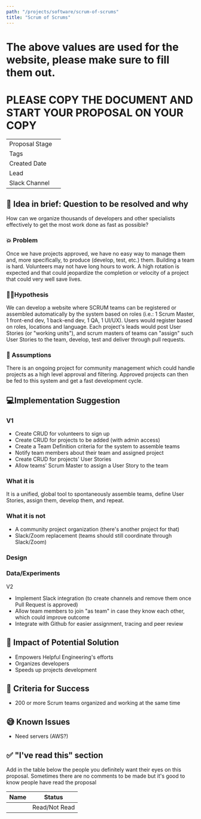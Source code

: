 ```yaml
---
path: "/projects/software/scrum-of-scrums"
title: "Scrum of Scrums"
---
```


# The above values are used for the website, please make sure to fill them out.

# PLEASE COPY THE DOCUMENT AND START YOUR PROPOSAL ON YOUR COPY 
| | |
|-|-|
| Proposal Stage |      |
| Tags           |      |
| Created Date   |      |
| Lead           |      |
| Slack Channel  |      |

## 📃 Idea in brief: Question to be resolved and why
How can we organize thousands of developers and other specialists effectively to get the most work done as fast as possible?

### 💥 Problem
Once we have projects approved, we have no easy way to manage them and, more specifically, to produce (develop, test, etc.) them.
Building a team is hard. Volunteers may not have long hours to work. A high rotation is expected and that could jeopardize the completion or velocity of a project that could very well save lives.

### 👨‍🔬Hypothesis
We can develop a website where SCRUM teams can be registered or assembled automatically by the system based on roles (i.e.: 1 Scrum Master, 1 front-end dev, 1 back-end dev, 1 QA, 1 UI/UX). Users would register based on roles, locations and language.
Each project's leads would post User Stories (or "working units"), and scrum masters of teams can "assign" such User Stories to the team, develop, test and deliver through pull requests.

### 🤔 Assumptions
There is an ongoing project for community management which could handle projects as a high level approval and filtering. Approved projects can then be fed to this system and get a fast development cycle.

## 💻Implementation Suggestion

### V1
- Create CRUD for volunteers to sign up
- Create CRUD for projects to be added (with admin access)
- Create a Team Definition criteria for the system to assemble teams
- Notify team members about their team and assigned project
- Create CRUD for projects' User Stories
- Allow teams' Scrum Master to assign a User Story to the team


### What it is
It is a unified, global tool to spontaneously assemble teams, define User Stories, assign them, develop them, and repeat.

### What it is not
- A community project organization (there's another project for that)
- Slack/Zoom replacement (teams should still coordinate through Slack/Zoom)

### Design

### Data/Experiments

V2
- Implement Slack integration (to create channels and remove them once Pull Request is approved)
- Allow team members to join "as team" in case they know each other, which could improve outcome
- Integrate with Github for easier assignment, tracing and peer review


## 💪 Impact of Potential Solution
- Empowers Helpful Engineering's efforts
- Organizes developers
- Speeds up projects development

## 🙌 Criteria for Success
- 200 or more Scrum teams organized and working at the same time

## 😅 Known Issues
- Need servers (AWS?)

## ✅ "I've read this" section
Add in the table below the people you definitely want their eyes on this proposal. Sometimes there are no comments to be made but it's good to know people have read the proposal

| Name | Status |
|-|-|
|  |  Read/Not Read    |
